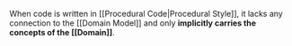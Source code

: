 When code is written in [[Procedural Code|Procedural Style]], it lacks any connection to the [[Domain Model]] and only **implicitly carries the concepts of the [[Domain]]**.

